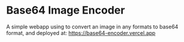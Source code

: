 # Base64 Image Encoder

A simple webapp using to convert an image in any formats to base64 format, and deployed at: https://base64-encoder.vercel.app
